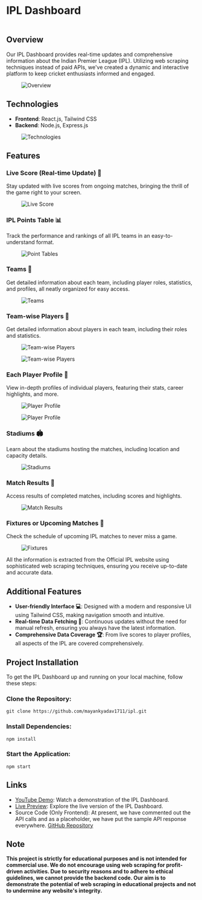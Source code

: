 <!DOCTYPE html>
<html lang="en">
<head>
    <meta charset="UTF-8">
    <meta name="viewport" content="width=device-width, initial-scale=1.0">
<!--     <title>IPL Dashboard README</title> -->
<!--     <style>
        img {
            display: block;
            margin: 0 auto;
        }
    </style> -->
</head>
<body>

<h1>IPL Dashboard</h1>
<figure><img src="https://i.ibb.co/qNZnxvn/Screenshot-2024-05-18-202551.png" alt=""></figure>

<h2>Overview</h2>
<p>Our IPL Dashboard provides real-time updates and comprehensive information about the Indian Premier League (IPL). Utilizing web scraping techniques instead of paid APIs, we've created a dynamic and interactive platform to keep cricket enthusiasts informed and engaged.</p>
<figure><img src="https://i.ibb.co/QJdF8kQ/Screenshot-2024-05-19-002215.png" alt="Overview"></figure>

<h2>Technologies</h2>
<ul>
    <li><strong>Frontend</strong>: React.js, Tailwind CSS</li>
    <li><strong>Backend</strong>: Node.js, Express.js</li>
</ul>
<figure><img src="https://i.ibb.co/qNZnxvn/Screenshot-2024-05-18-202551.png" alt="Technologies"></figure>

<h2>Features</h2>

<h3>Live Score (Real-time Update) 🏏</h3>
<p>Stay updated with live scores from ongoing matches, bringing the thrill of the game right to your screen.</p>
<figure><img src="https://mayank-1.gitbook.io/~gitbook/image?url=https%3A%2F%2F2577257792-files.gitbook.io%2F%7E%2Ffiles%2Fv0%2Fb%2Fgitbook-x-prod.appspot.com%2Fo%2Fspaces%252Fxx05n1rHmapxHfX6UOvV%252Fuploads%252FVciIDAO2NVwo9O6QQsr6%252FScreenshot%25202024-05-18%2520202551.png%3Falt%3Dmedia%26token%3D62e39c6f-f199-4593-8fa8-14c0a9754ab4&width=768&dpr=4&quality=100&sign=d4fd2dab1042206043c92e2766a001d8e1a1fdeda170ce5c5f727287697e3b8b" alt="Live Score"></figure>

<h3>IPL Points Table 📊</h3>
<p>Track the performance and rankings of all IPL teams in an easy-to-understand format.</p>
<figure><img src="https://mayank-1.gitbook.io/~gitbook/image?url=https%3A%2F%2F2577257792-files.gitbook.io%2F%7E%2Ffiles%2Fv0%2Fb%2Fgitbook-x-prod.appspot.com%2Fo%2Fspaces%252Fxx05n1rHmapxHfX6UOvV%252Fuploads%252Fmj8qeYxI9NckITnWkofO%252FScreenshot%25202024-05-18%2520205010.png%3Falt%3Dmedia%26token%3Df30f40a4-b410-4175-a089-02301d2d0c53&width=400&dpr=2&quality=100&sign=8660fd5546f4634325996be6137ca121add91b92eadf5505838ea69a8be6a293" alt="Point Tables"></figure>

<h3>Teams 🏅</h3>
<p>Get detailed information about each team, including player roles, statistics, and profiles, all neatly organized for easy access.</p>
<figure><img src="https://mayank-1.gitbook.io/~gitbook/image?url=https%3A%2F%2F2577257792-files.gitbook.io%2F%7E%2Ffiles%2Fv0%2Fb%2Fgitbook-x-prod.appspot.com%2Fo%2Fspaces%252Fxx05n1rHmapxHfX6UOvV%252Fuploads%252FzvJkeBGQ5pV8DjsRopih%252FScreenshot%25202024-05-18%2520205023.png%3Falt%3Dmedia%26token%3Dd60be9e0-e913-4715-93d9-f817edb64aef&width=400&dpr=2&quality=100&sign=fb9ad3ba0236df4b77bd2163057574551dbd38e918a3715a4b0bcdb40c8843c4" alt="Teams"></figure>

<h3>Team-wise Players 🧢</h3>
<p>Get detailed information about players in each team, including their roles and statistics.</p>
<figure><img src="https://mayank-1.gitbook.io/~gitbook/image?url=https%3A%2F%2F2577257792-files.gitbook.io%2F%7E%2Ffiles%2Fv0%2Fb%2Fgitbook-x-prod.appspot.com%2Fo%2Fspaces%252Fxx05n1rHmapxHfX6UOvV%252Fuploads%252FNQICTz5R3jhDmTvAEOyH%252FScreenshot%25202024-05-18%2520205038.png%3Falt%3Dmedia%26token%3Deca7a976-6195-4033-ac6b-cb12cb2e4ada&width=768&dpr=4&quality=100&sign=22a666264f81140653b3fa52897780b83db127fb68956ddb619f1f4baa24f026" alt="Team-wise Players"></figure>
<figure><img src="https://mayank-1.gitbook.io/~gitbook/image?url=https%3A%2F%2F2577257792-files.gitbook.io%2F%7E%2Ffiles%2Fv0%2Fb%2Fgitbook-x-prod.appspot.com%2Fo%2Fspaces%252Fxx05n1rHmapxHfX6UOvV%252Fuploads%252FpF3cbjmqaVeKKiwpIVG6%252FScreenshot%25202024-05-18%2520205120.png%3Falt%3Dmedia%26token%3De9db306f-995c-4f02-87d2-bedba4beec4e&width=400&dpr=2&quality=100&sign=08fd694ea8ca9ca40822f9834ce0c05a72142dd9951b751ab80ddbb550e5547d" alt="Team-wise Players"></figure>

<h3>Each Player Profile 📇</h3>
<p>View in-depth profiles of individual players, featuring their stats, career highlights, and more.</p>
<figure><img src="https://mayank-1.gitbook.io/~gitbook/image?url=https%3A%2F%2F2577257792-files.gitbook.io%2F%7E%2Ffiles%2Fv0%2Fb%2Fgitbook-x-prod.appspot.com%2Fo%2Fspaces%252Fxx05n1rHmapxHfX6UOvV%252Fuploads%252FKoXR7crRaHeZRelY6giM%252FScreenshot%25202024-05-18%2520205335.png%3Falt%3Dmedia%26token%3D667ea09a-fc82-4387-9aea-b049e6bffe52&width=400&dpr=2&quality=100&sign=172943eb6b3d4a6677d5a776d9d30265c691f56544b4da7f0a259e6dc67f18ef" alt="Player Profile"></figure>
<figure><img src="https://mayank-1.gitbook.io/~gitbook/image?url=https%3A%2F%2F2577257792-files.gitbook.io%2F%7E%2Ffiles%2Fv0%2Fb%2Fgitbook-x-prod.appspot.com%2Fo%2Fspaces%252Fxx05n1rHmapxHfX6UOvV%252Fuploads%252FqwT7w4QO6kIkmZ3bSvdV%252FScreenshot%25202024-05-18%2520205303.png%3Falt%3Dmedia%26token%3D60188286-340b-4878-b0d5-b2d302339e81&width=400&dpr=2&quality=100&sign=550ec54ca037cf8c1e23fc03615e44e82871dcbd20bc35bd5442df848ad4fa08" alt="Player Profile"></figure>

<h3>Stadiums 🏟️</h3>
<p>Learn about the stadiums hosting the matches, including location and capacity details.</p>
<figure><img src="https://i.ibb.co/85ySrCQ/stadiums.png" alt="Stadiums"></figure>

<h3>Match Results 🥇</h3>
<p>Access results of completed matches, including scores and highlights.</p>
<figure><img src="https://mayank-1.gitbook.io/~gitbook/image?url=https%3A%2F%2F2577257792-files.gitbook.io%2F%7E%2Ffiles%2Fv0%2Fb%2Fgitbook-x-prod.appspot.com%2Fo%2Fspaces%252Fxx05n1rHmapxHfX6UOvV%252Fuploads%252FHlScDZ6CyWfyscEuRIcP%252FScreenshot%25202024-05-18%2520205145.png%3Falt%3Dmedia%26token%3D977fe89b-c7bd-4710-acc0-0f52a5f36aac&width=400&dpr=2&quality=100&sign=10a5b344d78abcc673e9982aaf4c512c919f3f3e65e50466f14caffffb485e67" alt="Match Results"></figure>

<h3>Fixtures or Upcoming Matches 📅</h3>
<p>Check the schedule of upcoming IPL matches to never miss a game.</p>
<figure><img src="https://mayank-1.gitbook.io/~gitbook/image?url=https%3A%2F%2F2577257792-files.gitbook.io%2F%7E%2Ffiles%2Fv0%2Fb%2Fgitbook-x-prod.appspot.com%2Fo%2Fspaces%252Fxx05n1rHmapxHfX6UOvV%252Fuploads%252F0jrCH2c3YNXCRNZHdvya%252FScreenshot%25202024-05-18%2520205157.png%3Falt%3Dmedia%26token%3De0c9008e-6b79-4c36-84fd-5a97a0674289&width=400&dpr=2&quality=100&sign=e7c78305b651f7e0fad4a7c4c25044a621e1c39dcf39fa8e1bec26631195d285" alt="Fixtures"></figure>

<p>All the information is extracted from the Official IPL website using sophisticated web scraping techniques, ensuring you receive up-to-date and accurate data.</p>

<h2>Additional Features</h2>
<ul>
    <li><strong>User-friendly Interface 💻</strong>: Designed with a modern and responsive UI using Tailwind CSS, making navigation smooth and intuitive.</li>
    <li><strong>Real-time Data Fetching 🔄</strong>: Continuous updates without the need for manual refresh, ensuring you always have the latest information.</li>
    <li><strong>Comprehensive Data Coverage 🏆</strong>: From live scores to player profiles, all aspects of the IPL are covered comprehensively.</li>
</ul>

<h2>Project Installation</h2>
<p>To get the IPL Dashboard up and running on your local machine, follow these steps:</p>

<h3>Clone the Repository:</h3>
<pre><code>git clone https://github.com/mayankyadav1711/ipl.git</code></pre>

<h3>Install Dependencies:</h3>
<pre><code>npm install</code></pre>

<h3>Start the Application:</h3>
<pre><code>npm start</code></pre>

<h2>Links</h2>
<ul>
    <li><a href="https://www.youtube.com">YouTube Demo</a>: Watch a demonstration of the IPL Dashboard.</li>
    <li><a href="https://www.live-preview-link.com">Live Preview</a>: Explore the live version of the IPL Dashboard.</li>
    <li>Source Code (Only Frontend): At present, we have commented out the API calls and as a placeholder, we have put the sample API response everywhere. <a href="https://github.com/mayankyadav1711/ipl.git">GitHub Repository</a></li>
</ul>

<h2>Note</h2>
<p><b>This project is strictly for educational purposes and is not intended for commercial use. We do not encourage using web scraping for profit-driven activities. Due to security reasons and to adhere to ethical guidelines, we cannot provide the backend code. Our aim is to demonstrate the potential of web scraping in educational projects and not to undermine any website's integrity.</b></p>

</body>
</html>
